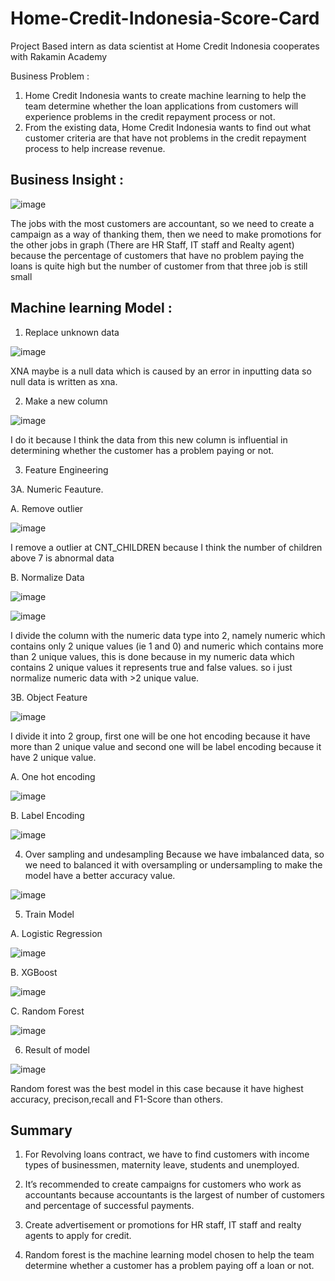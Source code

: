 # Home-Credit-Indonesia-Score-Card
Project Based intern as data scientist at Home Credit Indonesia cooperates with Rakamin Academy

Business Problem : 
1. Home Credit Indonesia wants to create machine learning to help the team determine whether the loan applications from customers will experience problems in the credit repayment process or not.
2. From the existing data, Home Credit Indonesia wants to find out what customer criteria are that have not problems in the credit repayment process to help increase revenue.

## Business Insight :

![image](https://user-images.githubusercontent.com/94748637/210195051-0909dfa1-a85c-4c46-9d6f-d57db69e373e.png)

The jobs with the most customers are accountant, so we need to create a campaign as a way of thanking them, then we need to make promotions for the other jobs in graph (There are HR Staff, IT staff and Realty agent) because the percentage of customers that have no problem paying the loans is quite high but the number of customer from that three job is still small

## Machine learning Model :
1. Replace unknown data

![image](https://user-images.githubusercontent.com/94748637/210195364-c1029231-f643-4d2e-ac60-82b69083360d.png)

XNA maybe is a null data which is caused by an error in inputting data so null data is written as xna.

2. Make a new column

![image](https://user-images.githubusercontent.com/94748637/210195434-d2d0e9f5-2511-47e2-9ccb-439a4fc1fc95.png)

I do it because I think the data from this new column is influential in determining whether the customer has a problem paying or not.

3. Feature Engineering

3A. Numeric Feauture.

A. Remove outlier

![image](https://user-images.githubusercontent.com/94748637/210195547-44a69a30-624f-4e02-a20c-de3461dfcb4d.png)

I remove a outlier at CNT_CHILDREN because I think the number of children above 7 is abnormal data

B. Normalize Data

![image](https://user-images.githubusercontent.com/94748637/210195628-dc83cc6b-c43b-49d4-9ad8-23f60a0fea86.png)

![image](https://user-images.githubusercontent.com/94748637/210195645-ea2cfcd4-8929-4cdc-b1b5-b3712a1bfd86.png)

I divide the column with the numeric data type into 2, namely numeric which contains only 2 unique values ​​(ie 1 and 0) and numeric which contains more than 2 unique values, this is done because in my numeric data which contains 2 unique values it represents true and false values.
so i just normalize numeric data with >2 unique value.

3B. Object Feature

![image](https://user-images.githubusercontent.com/94748637/210195837-7cbd1001-014b-4629-8636-96942d70fe7a.png)

I divide it into 2 group, first one will be one hot encoding because it have more than 2 unique value and second one will be label encoding because it have 2 unique value.

A. One hot encoding

![image](https://user-images.githubusercontent.com/94748637/210195841-c85fcb55-5063-4a83-845b-cffcba3e1c43.png)

B. Label Encoding

![image](https://user-images.githubusercontent.com/94748637/210195850-fc961797-cf76-4917-9d1a-bdfc79b8e680.png)

4. Over sampling and undesampling
Because we have imbalanced data, so we need to balanced it with oversampling or undersampling to make the model have a better accuracy value.

![image](https://user-images.githubusercontent.com/94748637/210195902-b15a31db-1295-403e-bf20-08031e462327.png)

5. Train Model

A. Logistic Regression

![image](https://user-images.githubusercontent.com/94748637/210195917-ad0165b2-374b-4819-be83-4e9be3052433.png)

B. XGBoost

![image](https://user-images.githubusercontent.com/94748637/210195943-c7740677-7d81-4a3b-be84-efbf6e6606dc.png)

C. Random Forest

![image](https://user-images.githubusercontent.com/94748637/210195952-0fcb0e21-f11c-4a46-bda9-7680a54f188a.png)

6. Result of model

![image](https://user-images.githubusercontent.com/94748637/210195960-8e63c7f5-0421-4b9d-a8fe-367f13cf21e8.png)

Random forest was the best model in this case because it have highest accuracy, precison,recall and F1-Score than others.

## Summary 

1. For Revolving loans contract, we have to find customers with income types of businessmen, maternity leave, students and unemployed.

2. It’s recommended to create campaigns for customers who work as accountants because accountants is the largest of number of customers and percentage of successful payments.

3. Create advertisement or promotions for HR staff, IT staff and realty agents to apply for credit.

4. Random forest is the machine learning model chosen to help the team determine whether a customer has a problem paying off a loan or not.

